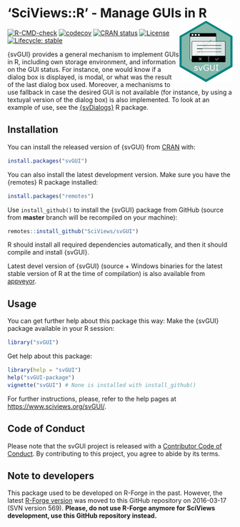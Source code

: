
<!-- README.md is generated from README.Rmd. Please edit that file -->

# ‘SciViews::R’ - Manage GUIs in R <a href="https://www.sciviews.org/svGUI"><img src="man/figures/logo.png" align="right" height="138" /></a>

<!-- badges: start -->

[![R-CMD-check](https://github.com/SciViews/svGUI/actions/workflows/R-CMD-check.yaml/badge.svg)](https://github.com/SciViews/svGUI/actions/workflows/R-CMD-check.yaml)
[![codecov](https://codecov.io/gh/SciViews/svGUI/graph/badge.svg?token=WelFeHTmy7)](https://codecov.io/gh/SciViews/svGUI)
[![CRAN
status](https://www.r-pkg.org/badges/version/svGUI)](https://cran.r-project.org/package=svGUI)
[![License](https://img.shields.io/badge/license-GPL-blue.svg)](https://www.gnu.org/licenses/gpl-2.0.html)
[![Lifecycle:
stable](https://img.shields.io/badge/lifecycle-stable-brightgreen.svg)](https://www.tidyverse.org/lifecycle/#stable)
<!-- badges: end -->

{svGUI} provides a general mechanism to implement GUIs in R, including
own storage environment, and information on the GUI status. For
instance, one would know if a dialog box is displayed, is modal, or what
was the result of the last dialog box used. Moreover, a mechanisms to
use fallback in case the desired GUI is not available (for instance, by
using a textuyal version of the dialog box) is also implemented. To look
at an example of use, see the
[{svDialogs}](https://github.com/SciViews/svDialogs) R package.

## Installation

You can install the released version of {svGUI} from
[CRAN](https://CRAN.R-project.org) with:

``` r
install.packages("svGUI")
```

You can also install the latest development version. Make sure you have
the {remotes} R package installed:

``` r
install.packages("remotes")
```

Use `install_github()` to install the {svGUI} package from GitHub
(source from **master** branch will be recompiled on your machine):

``` r
remotes::install_github("SciViews/svGUI")
```

R should install all required dependencies automatically, and then it
should compile and install {svGUI}.

Latest devel version of {svGUI} (source + Windows binaries for the
latest stable version of R at the time of compilation) is also available
from
[appveyor](https://ci.appveyor.com/project/phgrosjean/svGUI/build/artifacts).

## Usage

You can get further help about this package this way: Make the {svGUI}
package available in your R session:

``` r
library("svGUI")
```

Get help about this package:

``` r
library(help = "svGUI")
help("svGUI-package")
vignette("svGUI") # None is installed with install_github()
```

For further instructions, please, refer to the help pages at
<https://www.sciviews.org/svGUI/>.

## Code of Conduct

Please note that the svGUI project is released with a [Contributor Code
of
Conduct](https://contributor-covenant.org/version/2/0/CODE_OF_CONDUCT.html).
By contributing to this project, you agree to abide by its terms.

## Note to developers

This package used to be developed on R-Forge in the past. However, the
latest [R-Forge
version](https://r-forge.r-project.org/projects/sciviews/) was moved to
this GitHub repository on 2016-03-17 (SVN version 569). **Please, do not
use R-Forge anymore for SciViews development, use this GitHub repository
instead.**
